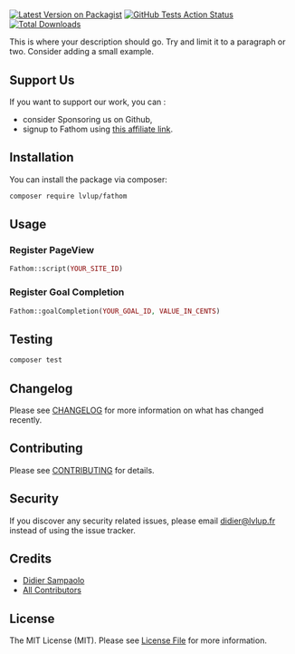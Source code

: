 # 

[![Latest Version on Packagist](https://img.shields.io/packagist/v/lvlup-dev/fathom.svg?style=flat-square)](https://packagist.org/packages/lvlup-dev/fathom)
[![GitHub Tests Action Status](https://img.shields.io/github/workflow/status/lvlup-dev/fathom/run-tests?label=tests)](https://github.com/lvlup-dev/fathom/actions?query=workflow%3Arun-tests+branch%3Amaster)
[![Total Downloads](https://img.shields.io/packagist/dt/lvlup-dev/fathom.svg?style=flat-square)](https://packagist.org/packages/lvlup-dev/fathom)


This is where your description should go. Try and limit it to a paragraph or two. Consider adding a small example.

## Support Us

If you want to support our work, you can : 
- consider Sponsoring us on Github,
- signup to Fathom using [this affiliate link](https://usefathom.com/ref/RZUCVU).

## Installation

You can install the package via composer:

```bash
composer require lvlup/fathom
```

## Usage

### Register PageView

``` php
Fathom::script(YOUR_SITE_ID)
```

### Register Goal Completion

``` php
Fathom::goalCompletion(YOUR_GOAL_ID, VALUE_IN_CENTS)
```

## Testing

``` bash
composer test
```

## Changelog

Please see [CHANGELOG](CHANGELOG.md) for more information on what has changed recently.

## Contributing

Please see [CONTRIBUTING](CONTRIBUTING.md) for details.

## Security

If you discover any security related issues, please email didier@lvlup.fr instead of using the issue tracker.

## Credits

- [Didier Sampaolo](https://github.com/dsampaolo)
- [All Contributors](../../contributors)

## License

The MIT License (MIT). Please see [License File](LICENSE.md) for more information.
